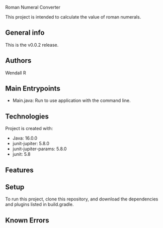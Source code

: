 Roman Numeral Converter

This project is intended to calculate the value of roman numerals.

## General info
This is the v0.0.2 release.

## Authors
Wendall R



## Main Entrypoints
* Main.java: Run to use application with the command line.

## Technologies
Project is created with:
* Java: 16.0.0
* junit-jupiter: 5.8.0
* junit-jupiter-params: 5.8.0
* junit: 5.8

## Features


## Setup
To run this project, clone this repository, and download the dependencies and plugins listed in build.gradle.

## Known Errors

